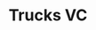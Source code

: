 ---
layout: firm_page
title: "Trucks VC"
id: "trucks.vc"
permalink: "/trucksvctrucks.vc/"
website: "https://www.trucks.vc"
offices: "San Francisco (United States)"
investment_stages: "Pre-Seed, Seed, Series A"
portfolio_companies: "AEye, Aperia, Auriga Space, Aurora Labs, BasiGo, Bear Flag Robotics, Bedrock, Bidirectional Energy, Bingo Tech, Carvis AI, ChargerHelp!, Cling Systems, Coord, DeepScale, Denim Freight, Drop Mobility, Edge Case Research, Ember Robotics, Estes Energy, Faction, Fusaware, Gatik, JetZero, Joby Aviation, LGN, May Mobility, Meter Feeder, Nauto, NuTonomy, Ottometric, Plover, Quadric, Quarter20, RailVision, Revolv, River, Roadio, Roadster, Route Reports, SEEVA, Skip, Skyryse, Stable Auto, Starsky Robotics, Stralis Aircraft, Swyft, Tangram Vision, Teleo, Terraline, Token Transit, Treehouse, TurnSignl, Universal Hydrogen, Verne, Wise Systems, Xona Space Systems, Zendrive, Zitara, Zohr"
portfolio_link: "https://www.trucks.vc/portfolio"
investment_markets: "Transportation, Automotive, Logistics, Aviation, Micromobility, Battery Technology, AI, Software"
founded_year: "2015"
description: "Trucks VC is a venture capital firm funding entrepreneurs building the future of transportation. Their investments focus on making transportation decarbonized, safer, and more accessible. They invest in early-stage companies."
linkedin: "https://www.linkedin.com/company/trucks-vc/"
twitter: "https://twitter.com/trucksvc"
instagram: ""
team_page: ""
investor_type: "Venture Capital"
crunchbase: "https://www.crunchbase.com/organization/trucks-venture-capital"
pitchbook: "https://pitchbook.com/profiles/investor/152177-23"

# SEO Optimization
meta_title: "Trucks VC - VC Firm - projectstartups.com"
meta_description: "Trucks VC, Trucks VC is a venture capital firm funding entrepreneurs building the future of transportation. Their investments focus on making transportation deca..."
meta_keywords: "Trucks VC, Transportation, Automotive, Logistics, Aviation, Micromobility, Battery Technology, AI, Software, VC firm, venture capital, startup investor, projectstartups.com"
canonical_url: "https://vc.projectstartups.com/trucksvctrucks.vc/"
---